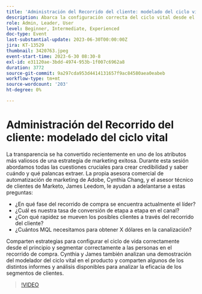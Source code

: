```yaml
---
title: 'Administración del Recorrido del cliente: modelado del ciclo vital'
description: Abarca la configuración correcta del ciclo vital desde el principio, la segmentación adecuada de las personas en el recorrido de compra, la demostración del modelador del ciclo vital en el producto y los distintos informes y análisis disponibles para analizar la eficacia de los segmentos de clientes.
role: Admin, Leader, User
level: Beginner, Intermediate, Experienced
doc-type: Event
last-substantial-update: 2023-06-30T00:00:00Z
jira: KT-13529
thumbnail: 3420763.jpeg
event-start-time: 2023-6-30 08:30-8
exl-id: e31120ae-3bdd-4974-953b-1f007c6962a8
duration: 3772
source-git-commit: 9a297cda953d4414131657f9ac84580aea0eabeb
workflow-type: tm+mt
source-wordcount: '203'
ht-degree: 0%

---
```


# Administración del Recorrido del cliente: modelado del ciclo vital

La transparencia se ha convertido recientemente en uno de los atributos más valiosos de una estrategia de marketing exitosa. Durante esta sesión abordamos todas las cuestiones cruciales para crear credibilidad y saber cuándo y qué palancas extraer. La propia asesora comercial de automatización de marketing de Adobe, Cynthia Chang, y el asesor técnico de clientes de Marketo, James Leedom, le ayudan a adelantarse a estas preguntas:

* ¿En qué fase del recorrido de compra se encuentra actualmente el líder?
* ¿Cuál es nuestra tasa de conversión de etapa a etapa en el canal?
* ¿Con qué rapidez se mueven los posibles clientes a través del recorrido del cliente?
* ¿Cuántos MQL necesitamos para obtener X dólares en la canalización?

Comparten estrategias para configurar el ciclo de vida correctamente desde el principio y segmentar correctamente a las personas en el recorrido de compra. Cynthia y James también analizan una demostración del modelador del ciclo vital en el producto y comparten algunos de los distintos informes y análisis disponibles para analizar la eficacia de los segmentos de clientes.

>[!VIDEO](https://video.tv.adobe.com/v/3420763/?learn=on)
